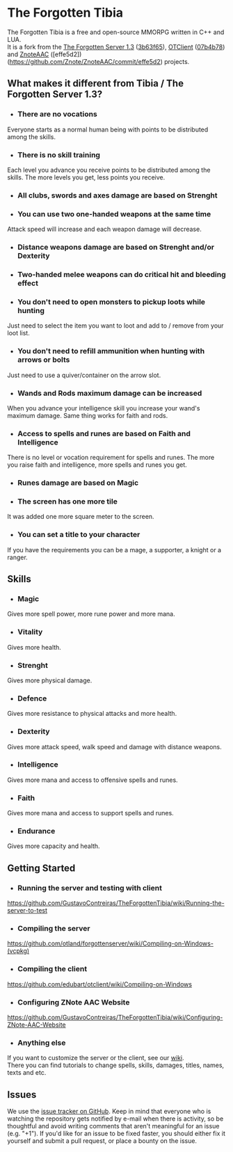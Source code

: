 The Forgotten Tibia
===============

The Forgotten Tibia is a free and open-source MMORPG written in C++ and LUA.  
It is a fork from the [The Forgotten Server 1.3](https://github.com/otland/forgottenserver/) ([3b63f65](https://github.com/otland/forgottenserver/commit/3b63f65)), [OTClient](https://github.com/edubart/otclient/) ([07b4b78](https://github.com/edubart/otclient/commit/07b4b78)) and [ZnoteAAC](https://github.com/Znote/ZnoteAAC) ([effe5d2])(https://github.com/Znote/ZnoteAAC/commit/effe5d2) projects.

## What makes it different from Tibia / The Forgotten Server 1.3?

- ### There are no vocations  
Everyone starts as a normal human being with points to be distributed among the skills.

- ### There is no skill training  
Each level you advance you receive points to be distributed among the skills. The more levels you get, less points you receive.

- ### All clubs, swords and axes damage are based on Strenght

- ### You can use two one-handed weapons at the same time  
Attack speed will increase and each weapon damage will decrease.

- ### Distance weapons damage are based on Strenght and/or Dexterity

- ### Two-handed melee weapons can do critical hit and bleeding effect

- ### You don't need to open monsters to pickup loots while hunting  
Just need to select the item you want to loot and add to / remove from your loot list.

- ### You don't need to refill ammunition when hunting with arrows or bolts  
Just need to use a quiver/container on the arrow slot.

- ### Wands and Rods maximum damage can be increased
When you advance your intelligence skill you increase your wand's maximum damage. Same thing works for faith and rods.

- ### Access to spells and runes are based on Faith and Intelligence  
There is no level or vocation requirement for spells and runes. The more you raise faith and intelligence, more spells and runes you get.

- ### Runes damage are based on Magic

- ### The screen has one more tile  
It was added one more square meter to the screen.

- ### You can set a title to your character
If you have the requirements you can be a mage, a supporter, a knight or a ranger.

## Skills
- ### Magic
Gives more spell power, more rune power and more mana.
- ### Vitality
Gives more health.
- ### Strenght
Gives more physical damage.
- ### Defence
Gives more resistance to physical attacks and more health.
- ### Dexterity
Gives more attack speed, walk speed and damage with distance weapons.
- ### Intelligence
Gives more mana and access to offensive spells and runes.
- ### Faith
Gives more mana and access to support spells and runes.
- ### Endurance
Gives more capacity and health.

## Getting Started

- ### Running the server and testing with client
https://github.com/GustavoContreiras/TheForgottenTibia/wiki/Running-the-server-to-test

- ### Compiling the server
https://github.com/otland/forgottenserver/wiki/Compiling-on-Windows-(vcpkg)

- ### Compiling the client
https://github.com/edubart/otclient/wiki/Compiling-on-Windows

- ### Configuring ZNote AAC Website
https://github.com/GustavoContreiras/TheForgottenTibia/wiki/Configuring-ZNote-AAC-Website

- ### Anything else
If you want to customize the server or the client, see our [wiki](https://github.com/GustavoContreiras/TheForgottenTibia/wiki).  
There you can find tutorials to change spells, skills, damages, titles, names, texts and etc.

## Issues

We use the [issue tracker on GitHub](https://github.com/GustavoContreiras/TheForgottenTibia/issues). Keep in mind that everyone who is watching the repository gets notified by e-mail when there is activity, so be thoughtful and avoid writing comments that aren't meaningful for an issue (e.g. "+1"). If you'd like for an issue to be fixed faster, you should either fix it yourself and submit a pull request, or place a bounty on the issue.
